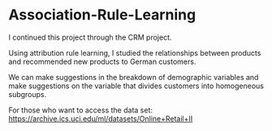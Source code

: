 # Association-Rule-Learning
I continued this project through the CRM project.

Using attribution rule learning, I studied the relationships between products and recommended new products to German customers.

We can make suggestions in the breakdown of demographic variables and make suggestions on the variable that divides customers into homogeneous subgroups.

For those who want to access the data set: https://archive.ics.uci.edu/ml/datasets/Online+Retail+II
